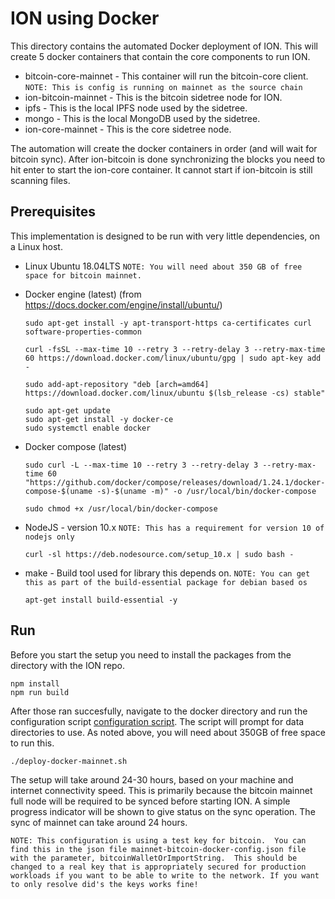 # ION using Docker 

This directory contains the automated Docker deployment of ION.  This will create 5 docker containers that contain the core components to run ION.

- bitcoin-core-mainnet - This container will run the bitcoin-core client.  `NOTE: This is config is running on mainnet as the source chain`
- ion-bitcoin-mainnet - This is the bitcoin sidetree node for ION.
- ipfs - This is the local IPFS node used by the sidetree.
- mongo - This is the local MongoDB used by the sidetree.
- ion-core-mainnet - This is the core sidetree node.

The automation will create the docker containers in order (and will wait for bitcoin sync).
After ion-bitcoin is done synchronizing the blocks you need to hit enter to start the ion-core container. It cannot start if ion-bitcoin is still scanning files.

## Prerequisites

This implementation is designed to be run with very little dependencies, on a Linux host.

- Linux Ubuntu 18.04LTS  `NOTE: You will need about 350 GB of free space for bitcoin mainnet.`

- Docker engine (latest) (from https://docs.docker.com/engine/install/ubuntu/)
  ```
  sudo apt-get install -y apt-transport-https ca-certificates curl software-properties-common

  curl -fsSL --max-time 10 --retry 3 --retry-delay 3 --retry-max-time 60 https://download.docker.com/linux/ubuntu/gpg | sudo apt-key add -

  sudo add-apt-repository "deb [arch=amd64] https://download.docker.com/linux/ubuntu $(lsb_release -cs) stable"

  sudo apt-get update
  sudo apt-get install -y docker-ce
  sudo systemctl enable docker
  ```

- Docker compose (latest)
  ```
  sudo curl -L --max-time 10 --retry 3 --retry-delay 3 --retry-max-time 60 "https://github.com/docker/compose/releases/download/1.24.1/docker-compose-$(uname -s)-$(uname -m)" -o /usr/local/bin/docker-compose

  sudo chmod +x /usr/local/bin/docker-compose
  ```

- NodeJS - version 10.x   `NOTE: This has a requirement for version 10 of nodejs only`
  ```
  curl -sl https://deb.nodesource.com/setup_10.x | sudo bash -
  ```

- make - Build tool used for library this depends on.  `NOTE: You can get this as part of the build-essential package for debian based os`
  ```
  apt-get install build-essential -y
  ```

## Run
Before you start the setup you need to install the packages from the directory with the ION repo.
```
npm install
npm run build
```
After those ran succesfully, navigate to the docker directory and run the configuration script [configuration script](deploy-docker-mainnet.sh). The script will prompt for data directories to use. As noted above, you will need about 350GB of free space to run this.

```
./deploy-docker-mainnet.sh
```

The setup will take around 24-30 hours, based on your machine and internet connectivity speed.  This is primarily because the bitcoin mainnet full node will be required to be synced before starting ION.  A simple progress indicator will be shown to give status on the sync operation. The sync of mainnet can take around 24 hours.

`NOTE: This configuration is using a test key for bitcoin.  You can find this in the json file mainnet-bitcoin-docker-config.json file with the parameter, bitcoinWalletOrImportString.  This should be changed to a real key that is appropriately secured for production workloads if you want to be able to write to the network. If you want to only resolve did's the keys works fine!`